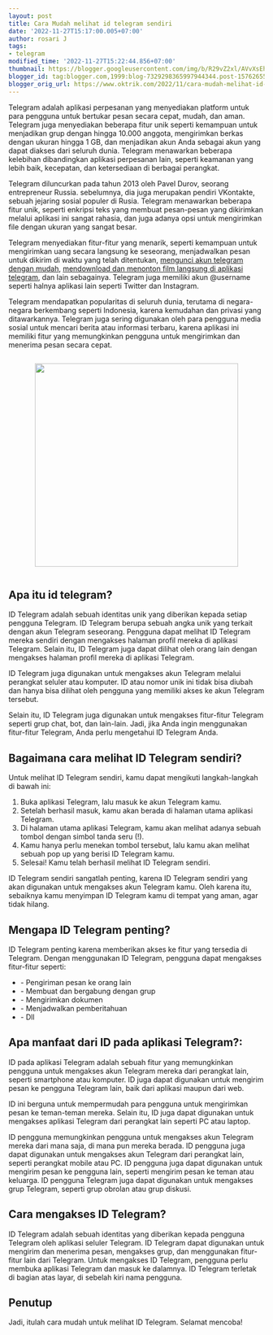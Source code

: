 ```yaml
---
layout: post
title: Cara Mudah melihat id telegram sendiri
date: '2022-11-27T15:17:00.005+07:00'
author: rosari J
tags:
- telegram
modified_time: '2022-11-27T15:22:44.856+07:00'
thumbnail: https://blogger.googleusercontent.com/img/b/R29vZ2xl/AVvXsEhkTQoE_-mOrFSDL7dfiKazDNofPtPD7Igt94IuldqJCmweMzEWKb5h_ELeX5WcCeh6h4CAbkKb1AWVsaXJ7CHfmggsI1diK--iWXMFUKBkVscmxAYrJ3IubUnlPrAozioBzA1RQ2klyfUvQeRR-N8AN3xsjyxxvpd-Nyi7WhKzXNrzQX1W2xS0gN1ckA/s72-c/id.jpg
blogger_id: tag:blogger.com,1999:blog-7329298365997944344.post-1576265514607231935
blogger_orig_url: https://www.oktrik.com/2022/11/cara-mudah-melihat-id-telegram-sendiri.html
---
```


<p>Telegram adalah aplikasi perpesanan yang menyediakan platform untuk para pengguna untuk bertukar pesan secara cepat, mudah, dan aman. Telegram juga menyediakan beberapa fitur unik seperti kemampuan untuk menjadikan grup dengan hingga 10.000 anggota, mengirimkan berkas dengan ukuran hingga 1 GB, dan menjadikan akun Anda sebagai akun yang dapat diakses dari seluruh dunia. Telegram menawarkan beberapa kelebihan dibandingkan aplikasi perpesanan lain, seperti keamanan yang lebih baik, kecepatan, dan ketersediaan di berbagai perangkat.</p>
<p>Telegram diluncurkan pada tahun 2013 oleh Pavel Durov, seorang entrepreneur Russia. sebelumnya, dia juga merupakan pendiri VKontakte, sebuah jejaring sosial populer di Rusia. Telegram menawarkan beberapa fitur unik, seperti enkripsi teks yang membuat pesan-pesan yang dikirimkan melalui aplikasi ini sangat rahasia, dan juga adanya opsi untuk mengirimkan file dengan ukuran yang sangat besar.</p>
<p>Telegram menyediakan fitur-fitur yang menarik, seperti kemampuan untuk mengirimkan uang secara langsung ke seseorang, menjadwalkan pesan untuk dikirim di waktu yang telah ditentukan, <a href="https://www.oktrik.com/2022/11/cara-mengunci-telegram-dengan-mudah.html">mengunci akun telegram dengan mudah</a>, <a href="https://www.oktrik.com/2022/11/cara-mencari-dan-menonton-film-di.html">mendownload dan menonton film langsung di aplikasi telegram</a>, dan lain sebagainya. Telegram juga memiliki akun @username seperti halnya aplikasi lain seperti Twitter dan Instagram.</p>
<p>Telegram mendapatkan popularitas di seluruh dunia, terutama di negara-negara berkembang seperti Indonesia, karena kemudahan dan privasi yang ditawarkannya. Telegram juga sering digunakan oleh para pengguna media sosial untuk mencari berita atau informasi terbaru, karena aplikasi ini memiliki fitur yang memungkinkan pengguna untuk mengirimkan dan menerima pesan secara cepat.</p>
<div class="separator" style="clear: both;"><a href="https://blogger.googleusercontent.com/img/b/R29vZ2xl/AVvXsEhkTQoE_-mOrFSDL7dfiKazDNofPtPD7Igt94IuldqJCmweMzEWKb5h_ELeX5WcCeh6h4CAbkKb1AWVsaXJ7CHfmggsI1diK--iWXMFUKBkVscmxAYrJ3IubUnlPrAozioBzA1RQ2klyfUvQeRR-N8AN3xsjyxxvpd-Nyi7WhKzXNrzQX1W2xS0gN1ckA/s1511/id.jpg" style="display: block; padding: 1em 0; text-align: center; "><img alt="" border="0" width="400" data-original-height="850" data-original-width="1511" src="https://blogger.googleusercontent.com/img/b/R29vZ2xl/AVvXsEhkTQoE_-mOrFSDL7dfiKazDNofPtPD7Igt94IuldqJCmweMzEWKb5h_ELeX5WcCeh6h4CAbkKb1AWVsaXJ7CHfmggsI1diK--iWXMFUKBkVscmxAYrJ3IubUnlPrAozioBzA1RQ2klyfUvQeRR-N8AN3xsjyxxvpd-Nyi7WhKzXNrzQX1W2xS0gN1ckA/s400/id.jpg"/></a></div>
<h2>Apa itu id telegram?</h2>
<p>ID Telegram adalah sebuah identitas unik yang diberikan kepada setiap pengguna Telegram. ID Telegram berupa sebuah angka unik yang terkait dengan akun Telegram seseorang. Pengguna dapat melihat ID Telegram mereka sendiri dengan mengakses halaman profil mereka di aplikasi Telegram. Selain itu, ID Telegram juga dapat dilihat oleh orang lain dengan mengakses halaman profil mereka di aplikasi Telegram.</p>
<p>ID Telegram juga digunakan untuk mengakses akun Telegram melalui perangkat seluler atau komputer. ID atau nomor unik ini tidak bisa diubah dan hanya bisa dilihat oleh pengguna yang memiliki akses ke akun Telegram tersebut.</p>
<p>Selain itu, ID Telegram juga digunakan untuk mengakses fitur-fitur Telegram seperti grup chat, bot, dan lain-lain. Jadi, jika Anda ingin menggunakan fitur-fitur Telegram, Anda perlu mengetahui ID Telegram Anda.</p>
<h2>Bagaimana cara melihat ID Telegram sendiri?</h2>
<p>Untuk melihat ID Telegram sendiri, kamu dapat mengikuti langkah-langkah di bawah ini:</p>
<ol>
<li>Buka aplikasi Telegram, lalu masuk ke akun Telegram kamu.</li>
<li>Setelah berhasil masuk, kamu akan berada di halaman utama aplikasi Telegram.</li>
<li>Di halaman utama aplikasi Telegram, kamu akan melihat adanya sebuah tombol dengan simbol tanda seru (!).</li>
<li>Kamu hanya perlu menekan tombol tersebut, lalu kamu akan melihat sebuah pop up yang berisi ID Telegram kamu.</li>
<li>Selesai! Kamu telah berhasil melihat ID Telegram sendiri.</li>
</ol>
<p>ID Telegram sendiri sangatlah penting, karena ID Telegram sendiri yang akan digunakan untuk mengakses akun Telegram kamu. Oleh karena itu, sebaiknya kamu menyimpan ID Telegram kamu di tempat yang aman, agar tidak hilang.</p>
<h2>Mengapa ID Telegram penting?</h2>
<p>ID Telegram penting karena memberikan akses ke fitur yang tersedia di Telegram. Dengan menggunakan ID Telegram, pengguna dapat mengakses fitur-fitur seperti:</p>
<ul>
<li>- Pengiriman pesan ke orang lain</li>
<li>- Membuat dan bergabung dengan grup</li>
<li>- Mengirimkan dokumen</li>
<li>- Menjadwalkan pemberitahuan</li>
<li>- Dll</li>
</ul>
<h2>Apa manfaat dari ID pada aplikasi Telegram?:</h2>
<p>ID pada aplikasi Telegram adalah sebuah fitur yang memungkinkan pengguna untuk mengakses akun Telegram mereka dari perangkat lain, seperti smartphone atau komputer. ID juga dapat digunakan untuk mengirim pesan ke pengguna Telegram lain, baik dari aplikasi maupun dari web.</p>
<p>ID ini berguna untuk mempermudah para pengguna untuk mengirimkan pesan ke teman-teman mereka. Selain itu, ID juga dapat digunakan untuk mengakses aplikasi Telegram dari perangkat lain seperti PC atau laptop.</p>
<p>ID pengguna memungkinkan pengguna untuk mengakses akun Telegram mereka dari mana saja, di mana pun mereka berada. ID pengguna juga dapat digunakan untuk mengakses akun Telegram dari perangkat lain, seperti perangkat mobile atau PC. ID pengguna juga dapat digunakan untuk mengirim pesan ke pengguna lain, seperti mengirim pesan ke teman atau keluarga. ID pengguna Telegram juga dapat digunakan untuk mengakses grup Telegram, seperti grup obrolan atau grup diskusi.</p>
<h2>Cara mengakses ID Telegram?</h2>
<p>ID Telegram adalah sebuah identitas yang diberikan kepada pengguna Telegram oleh aplikasi seluler Telegram. ID Telegram dapat digunakan untuk mengirim dan menerima pesan, mengakses grup, dan menggunakan fitur-fitur lain dari Telegram. Untuk mengakses ID Telegram, pengguna perlu membuka aplikasi Telegram dan masuk ke dalamnya. ID Telegram terletak di bagian atas layar, di sebelah kiri nama pengguna.</p>
<h2>Penutup</h2>
<p>Jadi, itulah cara mudah untuk melihat ID Telegram. Selamat mencoba!</p>